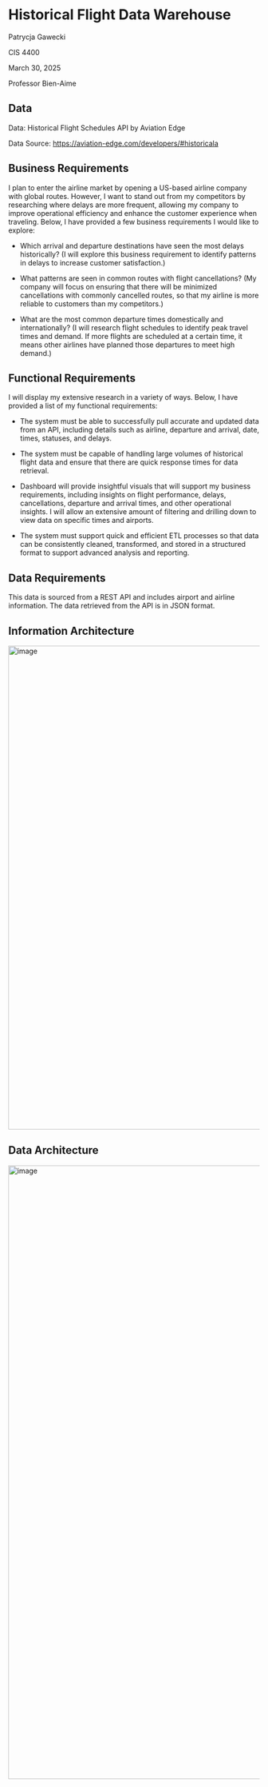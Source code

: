  # **Historical Flight Data Warehouse**
Patrycja Gawecki

CIS 4400

March 30, 2025

Professor Bien-Aime

## **Data**

Data: Historical Flight Schedules API by Aviation Edge

Data Source: https://aviation-edge.com/developers/#historicala

## **Business Requirements**
I plan to enter the airline market by opening a US-based airline company with global routes. However, I want to stand out from my competitors by researching where delays are more frequent, allowing my company to improve operational efficiency and enhance the customer experience when traveling. Below, I have provided a few business requirements I would like to explore:


* Which arrival and departure destinations have seen the most delays historically? (I will explore this business requirement to identify patterns in delays to increase customer satisfaction.)

* What patterns are seen in common routes with flight cancellations? (My company will focus on ensuring that there will be minimized cancellations with commonly cancelled routes, so that my airline is more reliable to customers than my competitors.)

* What are the most common departure times domestically and internationally? (I will research flight schedules to identify peak travel times and demand. If more flights are scheduled at a certain time, it means other airlines have planned those departures to meet high demand.)

## **Functional Requirements**
I will display my extensive research in a variety of ways. Below, I have provided a list of my functional requirements:

* The system must be able to successfully pull accurate and updated data from an API, including details such as airline, departure and arrival, date, times, statuses, and delays.

* The system must be capable of handling large volumes of historical flight data and ensure that there are quick response times for data retrieval.

* Dashboard will provide insightful visuals that will support my business requirements, including insights on flight performance, delays, cancellations, departure and arrival times, and other operational insights. I will allow an extensive amount of filtering and drilling down to view data on specific times and airports.

* The system must support quick and efficient ETL processes so that data can be consistently cleaned, transformed, and stored in a structured format to support advanced analysis and reporting.

## **Data Requirements**
This data is sourced from a REST API and includes airport and airline information. The data retrieved from the API is in JSON format.

## **Information Architecture**
<img width="968" alt="image" src="https://github.com/user-attachments/assets/0003ffa9-a745-4821-a5a1-e26e1bc39660" />

## **Data Architecture**
<img width="1228" alt="image" src="https://github.com/user-attachments/assets/77c08520-2661-4e92-bf41-0fdff1db3868" />



